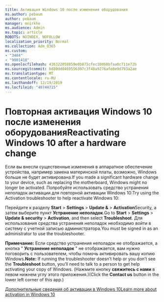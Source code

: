 ```yaml
---
title: Активация Windows 10 после изменения оборудования
ms.author: pebaum
author: pebaum
manager: mnirkhe
ms.audience: Admin
ms.topic: article
ROBOTS: NOINDEX, NOFOLLOW
localization_priority: Normal
ms.collection: Adm_O365
ms.custom:
- "3484"
- "9001418"
ms.openlocfilehash: 416322058859e0b875cfec10d60bfaa0c711e72b
ms.sourcegitcommit: bd80dd0469556397c3f48a9276afe8e9d793a2ae
ms.translationtype: MT
ms.contentlocale: ru-RU
ms.lasthandoff: 12/19/2019
ms.locfileid: "40744715"
---
```

# <a name="reactivating-windows-10-after-a-hardware-change"></a><span data-ttu-id="1d884-102">Повторная активация Windows 10 после изменения оборудования</span><span class="sxs-lookup"><span data-stu-id="1d884-102">Reactivating Windows 10 after a hardware change</span></span>

<span data-ttu-id="1d884-103">Если вы внесли существенные изменения в аппаратное обеспечение устройства, например замена материнской платы, возможно, Windows больше не будет активирована.</span><span class="sxs-lookup"><span data-stu-id="1d884-103">If you made a significant hardware change to your device, such as replacing the motherboard, Windows might no longer be activated.</span></span> <span data-ttu-id="1d884-104">Попробуйте использовать средство устранения неполадок активации для повторной активации Windows 10:</span><span class="sxs-lookup"><span data-stu-id="1d884-104">Try using the Activation troubleshooter to help reactivate Windows 10:</span></span>

<span data-ttu-id="1d884-105">Перейдите к разделу **Start** > **Settings** > **Update &** > **Activation**Security, а затем выберите пункт **Устранение неполадок**.</span><span class="sxs-lookup"><span data-stu-id="1d884-105">Go to **Start** > **Settings** > **Update & security** > **Activation**, and then select **Troubleshoot**.</span></span> <span data-ttu-id="1d884-106">Для использования средства устранения неполадок необходимо войти в систему с учетной записью администратора.</span><span class="sxs-lookup"><span data-stu-id="1d884-106">You must be signed in as an administrator to use the troubleshooter.</span></span>

<span data-ttu-id="1d884-107">**Примечание:** Если средство устранения неполадок не отображается, а кнопка " **Устранение неполадок** " не отображается, вам нужно поговорить с пользователем, чтобы помочь активировать вашу копию Windows.</span><span class="sxs-lookup"><span data-stu-id="1d884-107">**Note:** If running the troubleshooter doesn’t help or you don’t see the **Troubleshoot** button, you’ll need to talk to a person to get help activating your copy of Windows.</span></span> <span data-ttu-id="1d884-108">(Нажмите кнопку **свяжитесь с нами** в левом нижнем углу этого приложения.)</span><span class="sxs-lookup"><span data-stu-id="1d884-108">(Click the **Contact us** button in the lower left corner of this app.)</span></span>

[<span data-ttu-id="1d884-109">Дополнительные сведения об активации в Windows 10</span><span class="sxs-lookup"><span data-stu-id="1d884-109">Learn more about activation in Windows 10</span></span>](https://support.microsoft.com/help/12440/windows-10-activate)
